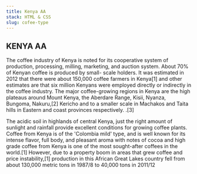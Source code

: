```yaml
---
title: Kenya AA
stack: HTML & CSS
slug: cofee-type
---
```


## KENYA AA

The coffee industry of Kenya is noted for its cooperative system of production, processing, milling, marketing, and auction system. About 70% of Kenyan coffee is produced by small- scale holders. It was estimated in 2012 that there were about 150,000 coffee farmers in Kenya[1] and other estimates are that six million Kenyans were employed directly or indirectly in the coffee industry. The major coffee-growing regions in Kenya are the high plateaus around Mount Kenya, the Aberdare Range, Kisii, Nyanza, Bungoma, Nakuru,[2] Kericho and to a smaller scale in Machakos and Taita hills in Eastern and coast provinces respectively. .[3]

The acidic soil in highlands of central Kenya, just the right amount of sunlight and rainfall provide excellent conditions for growing coffee plants. Coffee from Kenya is of the 'Colombia mild' type, and is well known for its intense flavor, full body, and pleasant aroma with notes of cocoa and high grade coffee from Kenya is one of the most sought-after coffees in the world.[1] However, due to a property boom in areas that grew coffee and price instability,[1] production in this African Great Lakes country fell from about 130,000 metric tons in 1987/8 to 40,000 tons in 2011/12
